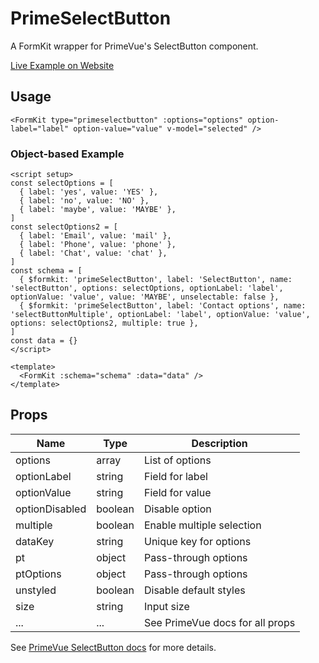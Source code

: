 # PrimeSelectButton

A FormKit wrapper for PrimeVue's SelectButton component.

[Live Example on Website](https://formkit-primevue.netlify.app/inputs/selectbutton)

## Usage
```vue
<FormKit type="primeselectbutton" :options="options" option-label="label" option-value="value" v-model="selected" />
```

### Object-based Example
```vue
<script setup>
const selectOptions = [
  { label: 'yes', value: 'YES' },
  { label: 'no', value: 'NO' },
  { label: 'maybe', value: 'MAYBE' },
]
const selectOptions2 = [
  { label: 'Email', value: 'mail' },
  { label: 'Phone', value: 'phone' },
  { label: 'Chat', value: 'chat' },
]
const schema = [
  { $formkit: 'primeSelectButton', label: 'SelectButton', name: 'selectButton', options: selectOptions, optionLabel: 'label', optionValue: 'value', value: 'MAYBE', unselectable: false },
  { $formkit: 'primeSelectButton', label: 'Contact options', name: 'selectButtonMultiple', optionLabel: 'label', optionValue: 'value', options: selectOptions2, multiple: true },
]
const data = {}
</script>

<template>
  <FormKit :schema="schema" :data="data" />
</template>
```

## Props
| Name         | Type      | Description |
|--------------|-----------|-------------|
| options      | array     | List of options |
| optionLabel  | string    | Field for label |
| optionValue  | string    | Field for value |
| optionDisabled | boolean | Disable option |
| multiple     | boolean   | Enable multiple selection |
| dataKey      | string    | Unique key for options |
| pt           | object    | Pass-through options |
| ptOptions    | object    | Pass-through options |
| unstyled     | boolean   | Disable default styles |
| size         | string    | Input size |
| ...          | ...       | See PrimeVue docs for all props |

See [PrimeVue SelectButton docs](https://www.primefaces.org/primevue/selectbutton/) for more details.
